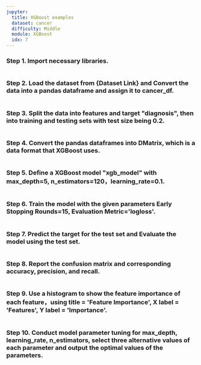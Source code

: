 ```yaml
---
jupyter:
  title: XGBoost examples
  dataset: cancer
  difficulty: Middle
  module: XGBoost
  idx: 7
---
```


### Step 1. Import necessary libraries.
```python

```
### Step 2. Load the dataset from {Dataset Link} and Convert the data into a pandas dataframe and assign it to cancer_df.
```python

```
### Step 3. Split the data into features and target "diagnosis", then into training and testing sets with test size being 0.2.
```python

```
### Step 4. Convert the pandas dataframes into DMatrix, which is a data format that XGBoost uses.
```python

```
### Step 5. Define a XGBoost model "xgb_model" with max_depth=5, n_estimators=120，learning_rate=0.1.
```python

```
### Step 6. Train the model with the given parameters Early Stopping Rounds=15, Evaluation Metric='logloss'.
```python

```
### Step 7. Predict the target for the test set and Evaluate the model using the test set.
```python

```
### Step 8. Report the confusion matrix and corresponding accuracy, precision, and recall.
```python

```
### Step 9. Use a histogram to show the feature importance of each feature，using title = 'Feature Importance', X label = 'Features', Y label = 'Importance'.
```python

```
### Step 10. Conduct model parameter tuning for max_depth, learning_rate, n_estimators, select three alternative values of each parameter and output the optimal values of the parameters.
```python

```